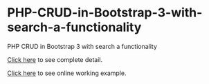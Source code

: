 # PHP-CRUD-in-Bootstrap-3-with-search-a-functionality
PHP CRUD in Bootstrap 3 with search a functionality


<a href="https://learncodeweb.com/php/php-crud-in-bootstrap-3-with-a-search-functionality/" target="_blank">Click here</a> to see complete detail.

<a href="https://learncodeweb.com/demo/php/php-crud-in-bootstrap-3-with-a-search-functionality/" target="_blank">Click here</a> to see online working example.

